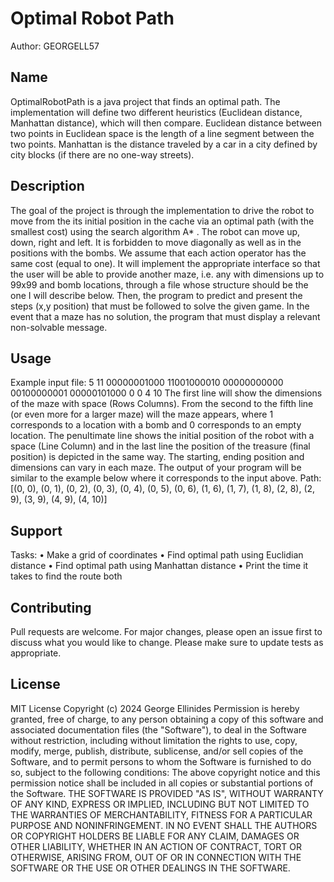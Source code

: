 # Optimal Robot Path
Author: GEORGELL57
## Name
OptimalRobotPath is a java project that finds an optimal path. The implementation will define two
different heuristics (Euclidean distance, Manhattan distance), which will then compare.
Euclidean distance between two points in Euclidean space is the length of a line segment between
the two points.
Manhattan is the distance traveled by a car in a city defined by city blocks (if there are no one-way
streets).
## Description
The goal of the project is through the implementation to drive the robot to move from the its initial
position in the cache via an optimal path (with the smallest cost) using the search algorithm A* . The
robot can move up, down, right and left. It is forbidden to move diagonally as well as in the positions
with the bombs. We assume that each action operator has the same cost (equal to one).
It will implement the appropriate interface so that the user will be able to provide another maze, i.e.
any with dimensions up to 99x99 and bomb locations, through a file whose structure should be the
one I will describe below. Then, the program to predict and present the steps (x,y position) that must
be followed to solve the given game. In the event that a maze has no solution, the program that must
display a relevant non-solvable message.
## Usage
Example input file:
5 11
00000001000
11001000010
00000000000
00100000001
00000101000
0 0
4 10
The first line will show the dimensions of the maze with space (Rows Columns).
From the second to the fifth line (or even more for a larger maze) will
the maze appears, where 1 corresponds to a location with a bomb and 0 corresponds to an empty
location.
The penultimate line shows the initial position of the robot with a space (Line Column) and
in the last line the position of the treasure (final position) is depicted in the same way.
The starting, ending position and dimensions can vary in each maze.
The output of your program will be similar to the example below where it corresponds to the input
above.
Path: [(0, 0), (0, 1), (0, 2), (0, 3), (0, 4), (0, 5), (0,
6), (1, 6), (1, 7), (1, 8), (2, 8), (2, 9), (3, 9), (4, 9), (4,
10)]
## Support
Tasks:
• Make a grid of coordinates
• Find optimal path using Euclidian distance
• Find optimal path using Manhattan distance
• Print the time it takes to find the route both
## Contributing
Pull requests are welcome. For major changes, please open an issue first to discuss what you would
like to change.
Please make sure to update tests as appropriate.
## License
MIT License
Copyright (c) 2024 George Ellinides
Permission is hereby granted, free of charge, to any person obtaining a copy
of this software and associated documentation files (the "Software"), to deal
in the Software without restriction, including without limitation the rights
to use, copy, modify, merge, publish, distribute, sublicense, and/or sell
copies of the Software, and to permit persons to whom the Software is
furnished to do so, subject to the following conditions:
The above copyright notice and this permission notice shall be included in all
copies or substantial portions of the Software.
THE SOFTWARE IS PROVIDED "AS IS", WITHOUT WARRANTY OF ANY KIND, EXPRESS OR
IMPLIED, INCLUDING BUT NOT LIMITED TO THE WARRANTIES OF MERCHANTABILITY,
FITNESS FOR A PARTICULAR PURPOSE AND NONINFRINGEMENT. IN NO EVENT SHALL THE
AUTHORS OR COPYRIGHT HOLDERS BE LIABLE FOR ANY CLAIM, DAMAGES OR OTHER
LIABILITY, WHETHER IN AN ACTION OF CONTRACT, TORT OR OTHERWISE, ARISING FROM,
OUT OF OR IN CONNECTION WITH THE SOFTWARE OR THE USE OR OTHER DEALINGS IN THE
SOFTWARE.
